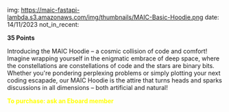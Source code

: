 img: https://maic-fastapi-lambda.s3.amazonaws.com/img/thumbnails/MAIC-Basic-Hoodie.png
date: 14/11/2023
not_in_recent:

**35 Points**

Introducing the MAIC Hoodie – a cosmic collision of code and comfort! Imagine wrapping yourself in the enigmatic embrace of deep space, where the constellations are constellations of code and the stars are binary bits. Whether you're pondering perplexing problems or simply plotting your next coding escapade, our MAIC Hoodie is the attire that turns heads and sparks discussions in all dimensions – both artificial and natural!


<span style="color: yellow; font-weight: bold;">To purchase: ask an Eboard member</span>